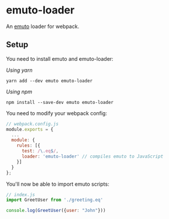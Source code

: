 # emuto-loader

An [emuto](https://kantord.github.io/emuto/) loader for webpack.

## Setup

You need to install emuto and emuto-loader:

*Using yarn*

```
yarn add --dev emuto emuto-loader
```

*Using npm*

```
npm install --save-dev emuto emuto-loader
```

You need to modify your webpack config:
``` javascript
// webpack.config.js
module.exports = {
  ...
  module: {
    rules: [{
      test: /\.eq$/,
      loader: 'emuto-loader' // compiles emuto to JavaScript
    }]
  }
};
```

You'll now be able to import emuto scripts:

```javascript
// index.js
import GreetUser from './greeting.eq'

console.log(GreetUser({user: "John"}))
```
